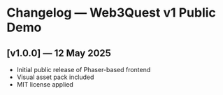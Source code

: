 # Changelog — Web3Quest v1 Public Demo

## [v1.0.0] — 12 May 2025
- Initial public release of Phaser-based frontend
- Visual asset pack included
- MIT license applied
